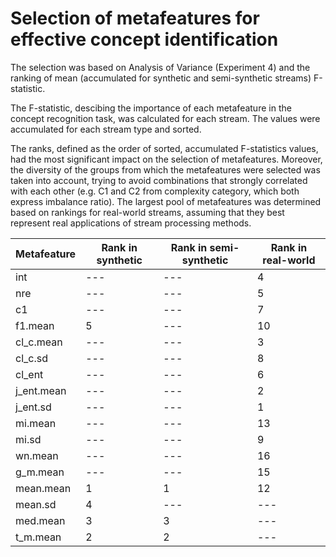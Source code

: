# Selection of metafeatures for effective concept identification

The selection was based on Analysis of Variance (Experiment 4) and the ranking of mean (accumulated for synthetic and semi-synthetic streams) F-statistic.

The F-statistic, descibing the importance of each metafeature in the concept recognition task, was calculated for each stream. The values were accumulated for each stream type and sorted. 

The ranks, defined as the order of sorted, accumulated F-statistics values, had the most significant impact on the selection of metafeatures. Moreover, the diversity of the groups from which the metafeatures were selected was taken into account, trying to avoid combinations that strongly correlated with each other (e.g. C1 and C2 from complexity category, which both express imbalance ratio). The largest pool of metafeatures was determined based on rankings for real-world streams, assuming that they best represent real applications of stream processing methods.

| Metafeature | Rank in synthetic | Rank in semi-synthetic | Rank in real-world |
| --- | --- | --- | --- |
| int | --- | --- | 4 |
| nre | --- | --- | 5 |
| c1 | --- | --- | 7 |
| f1.mean | 5 | --- | 10 |
| cl_c.mean | --- | --- | 3 |
| cl_c.sd | --- | --- | 8 |
| cl_ent | --- | --- | 6 |
| j_ent.mean | --- | --- | 2 |
| j_ent.sd | --- | --- | 1 |
| mi.mean | --- | --- | 13 |
| mi.sd | --- | --- | 9 |
| wn.mean | --- | --- | 16 |
| g_m.mean | --- | --- | 15 |
| mean.mean | 1 | 1 | 12 |
| mean.sd | 4 | --- | --- |
| med.mean  | 3 | 3 | --- |
| t_m.mean | 2 | 2 | --- |

